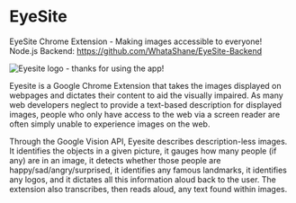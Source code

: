 # EyeSite
EyeSite Chrome Extension - Making images accessible to everyone!  
Node.js Backend: https://github.com/WhataShane/EyeSite-Backend

![Eyesite logo - thanks for using the app!](https://challengepost-s3-challengepost.netdna-ssl.com/photos/production/software_thumbnail_photos/000/623/315/datas/medium.png)

Eyesite is a Google Chrome Extension that takes the images displayed on webpages and dictates their content to aid the visually impaired. As many web developers neglect to provide a text-based description for displayed images, people who only have access to the web via a screen reader are often simply unable to experience images on the web.

Through the Google Vision API, Eyesite describes description-less images. It identifies the objects in a given picture, it gauges how many people (if any) are in an image, it detects whether those people are happy/sad/angry/surprised, it identifies any famous landmarks, it identifies any logos, and it dictates all this information aloud back to the user. The
extension also transcribes, then reads aloud, any text found within images.
